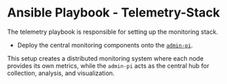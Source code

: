 # Ansible Playbook - Telemetry-Stack

The telemetry playbook is responsible for setting up the monitoring stack.

- Deploy the central monitoring components onto the [`admin-pi`](../nodes/raspi/raspi-fleet.md).

This setup creates a distributed monitoring system where each node provides its own metrics, while the `admin-pi` acts as the central hub for collection, analysis, and visualization.
